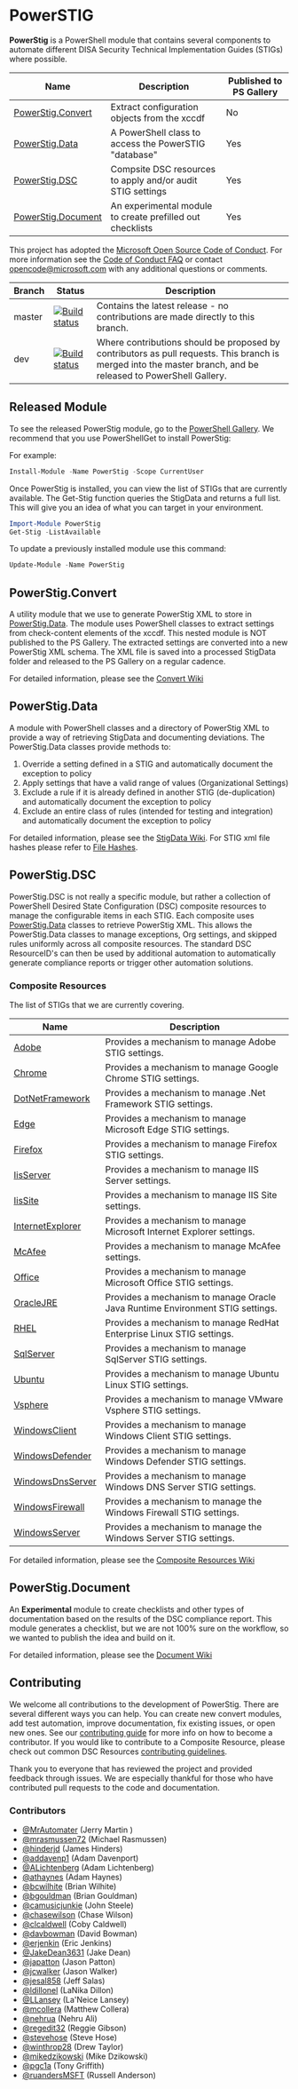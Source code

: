# PowerSTIG

**PowerStig** is a PowerShell module that contains several components to automate different DISA Security Technical Implementation Guides (STIGs) where possible.

| Name | Description | Published to PS Gallery|
| ---- | ---- | --- |
|[PowerStig.Convert](#powerstigconvert) | Extract configuration objects from the xccdf | No
|[PowerStig.Data](#powerstigdata) | A PowerShell class to access the PowerSTIG "database" | Yes
|[PowerStig.DSC](#powerstigdsc) | Compsite DSC resources to apply and/or audit STIG settings | Yes
|[PowerStig.Document](#powerstigdocument) | An experimental module to create prefilled out checklists | Yes

This project has adopted the [Microsoft Open Source Code of Conduct](
  https://opensource.microsoft.com/codeofconduct/).
For more information see the [Code of Conduct FAQ](
  https://opensource.microsoft.com/codeofconduct/faq/)
or contact [opencode@microsoft.com](mailto:opencode@microsoft.com) with any additional questions
or comments.

| Branch | Status | Description |
| ---- | ---- | --- |
| master | [![Build status](https://ci.appveyor.com/api/projects/status/9iuhve75mrjdxokb/branch/master?svg=true)](https://ci.appveyor.com/api/projects/status/9iuhve75mrjdxokb/branch/master?svg=true) | Contains the latest release - no contributions are made directly to this branch. |
| dev | [![Build status](https://ci.appveyor.com/api/projects/status/9iuhve75mrjdxokb/branch/dev?svg=true)](https://ci.appveyor.com/api/projects/status/9iuhve75mrjdxokb/branch/dev?svg=true) | Where contributions should be proposed by contributors as pull requests. This branch is merged into the master branch, and be released to PowerShell Gallery. |

## Released Module

To see the released PowerStig module, go to the [PowerShell Gallery](https://www.powershellgallery.com/packages/PowerSTIG). We recommend that you use PowerShellGet to install PowerStig:

For example:

```powershell
Install-Module -Name PowerStig -Scope CurrentUser
```

Once PowerStig is installed, you can view the list of STIGs that are currently available.
The Get-Stig function queries the StigData and returns a full list.
This will give you an idea of what you can target in your environment.

```powershell
Import-Module PowerStig
Get-Stig -ListAvailable
```

To update a previously installed module use this command:

```powershell
Update-Module -Name PowerStig
```

## PowerStig.Convert

A utility module that we use to generate PowerStig XML to store in [PowerStig.Data](#powerstigdata).
The module uses PowerShell classes to extract settings from check-content elements of the xccdf.
This nested module is NOT published to the PS Gallery.
The extracted settings are converted into a new PowerStig XML schema.
The XML file is saved into a processed StigData folder and released to the PS Gallery on a regular cadence.

For detailed information, please see the [Convert Wiki](https://github.com/Microsoft/PowerStig/wiki/Convert)

## PowerStig.Data

A module with PowerShell classes and a directory of PowerStig XML to provide a way of retrieving StigData and documenting deviations.
The PowerStig.Data classes provide methods to:

1. Override a setting defined in a STIG and automatically document the exception to policy
1. Apply settings that have a valid range of values (Organizational Settings)
1. Exclude a rule if it is already defined in another STIG (de-duplication) and automatically document the exception to policy
1. Exclude an entire class of rules (intended for testing and integration) and automatically document the exception to policy

For detailed information, please see the [StigData Wiki](https://github.com/Microsoft/PowerStig/wiki/Stig). For STIG xml file hashes please refer to [File Hashes](https://github.com/Microsoft/PowerStig/blob/dev/FILEHASH.md).

## PowerStig.DSC

PowerStig.DSC is not really a specific module, but rather a collection of PowerShell Desired State Configuration (DSC) composite resources to manage the configurable items in each STIG.
Each composite uses [PowerStig.Data](#powerstigdata) classes to retrieve PowerStig XML.
This allows the PowerStig.Data classes to manage exceptions, Org settings, and skipped rules uniformly across all composite resources. The standard DSC ResourceID's can then be used by additional automation to automatically generate compliance reports or trigger other automation solutions.

### Composite Resources

The list of STIGs that we are currently covering.

|Name|Description|
| ---- | --- |
|[Adobe](https://github.com/Microsoft/PowerStig/wiki/Adobe)| Provides a mechanism to manage Adobe STIG settings.|
|[Chrome](https://github.com/Microsoft/PowerStig/wiki/Chrome)| Provides a mechanism to manage Google Chrome STIG settings.|
|[DotNetFramework](https://github.com/Microsoft/PowerStig/wiki/DotNetFramework) | Provides a mechanism to manage .Net Framework STIG settings. |
|[Edge](https://github.com/Microsoft/PowerStig/wiki/Edge) | Provides a mechanism to manage Microsoft Edge STIG settings. |
|[Firefox](https://github.com/Microsoft/PowerStig/wiki/Firefox) | Provides a mechanism to manage Firefox STIG settings. |
|[IisServer](https://github.com/Microsoft/PowerStig/wiki/IisServer) | Provides a mechanism to manage IIS Server settings. |
|[IisSite](https://github.com/Microsoft/PowerStig/wiki/IisSite) | Provides a mechanism to manage IIS Site settings. |
|[InternetExplorer](https://github.com/Microsoft/PowerStig/wiki/InternetExplorer) | Provides a mechanism to manage Microsoft Internet Explorer settings. |
|[McAfee](https://github.com/Microsoft/PowerStig/wiki/McAfee) | Provides a mechanism to manage McAfee settings. |
|[Office](https://github.com/Microsoft/PowerStig/wiki/Office) | Provides a mechanism to manage Microsoft Office STIG settings. |
|[OracleJRE](https://github.com/Microsoft/PowerStig/wiki/OracleJRE) | Provides a mechanism to manage Oracle Java Runtime Environment STIG settings. |
|[RHEL](https://github.com/Microsoft/PowerStig/wiki/RHEL) | Provides a mechanism to manage RedHat Enterprise Linux STIG settings. |
|[SqlServer](https://github.com/Microsoft/PowerStig/wiki/SqlServer) | Provides a mechanism to manage SqlServer STIG settings. |
|[Ubuntu](https://github.com/Microsoft/PowerStig/wiki/Ubuntu) | Provides a mechanism to manage Ubuntu Linux STIG settings. |
|[Vsphere](https://github.com/Microsoft/PowerStig/wiki/Vsphere) | Provides a mechanism to manage VMware Vsphere STIG settings. |
|[WindowsClient](https://github.com/Microsoft/PowerStig/wiki/WindowsClient) | Provides a mechanism to manage Windows Client STIG settings. |
|[WindowsDefender](https://github.com/Microsoft/PowerStig/wiki/WindowsDefender) | Provides a mechanism to manage Windows Defender STIG settings. |
|[WindowsDnsServer](https://github.com/Microsoft/PowerStig/wiki/WindowsDnsServer) | Provides a mechanism to manage Windows DNS Server STIG settings. |
|[WindowsFirewall](https://github.com/Microsoft/PowerStig/wiki/WindowsFirewall) | Provides a mechanism to manage the Windows Firewall STIG settings. |
|[WindowsServer](https://github.com/Microsoft/PowerStig/wiki/WindowsServer) | Provides a mechanism to manage the Windows Server STIG settings. |

For detailed information, please see the [Composite Resources Wiki](https://github.com/Microsoft/PowerStig/wiki/CompositeResources)

## PowerStig.Document

An **Experimental** module to create checklists and other types of documentation based on the results of the DSC compliance report.
This module generates a checklist, but we are not 100% sure on the workflow, so we wanted to publish the idea and build on it.

For detailed information, please see the [Document Wiki](https://github.com/Microsoft/PowerStig/wiki/Document)

## Contributing

We welcome all contributions to the development of PowerStig.
There are several different ways you can help.
You can create new convert modules, add test automation, improve documentation, fix existing issues, or open new ones.
See our [contributing guide](README.CONTRIBUTING.md) for more info on how to become a contributor.
If you would like to contribute to a Composite Resource, please check out common DSC Resources [contributing guidelines](https://github.com/PowerShell/DscResources/blob/master/CONTRIBUTING.md).

Thank you to everyone that has reviewed the project and provided feedback through issues.
We are especially thankful for those who have contributed pull requests to the code and documentation.

### Contributors

* [@MrAutomater](https://github.com/MrAutomater) (Jerry Martin )
* [@mrasmussen72](https://github.com/mrasmussen72) (Michael Rasmussen)
* [@hinderjd](https://github.com/hinderjd) (James Hinders)
* [@addavenp1](https://github.com/addavenp1) (Adam Davenport)
* [@ALichtenberg](https://github.com/ALichtenberg) (Adam Lichtenberg)
* [@athaynes](https://github.com/athaynes) (Adam Haynes)
* [@bcwilhite](https://github.com/bcwilhite) (Brian Wilhite)
* [@bgouldman](https://github.com/bgouldman) (Brian Gouldman)
* [@camusicjunkie](https://github.com/camusicjunkie) (John Steele)
* [@chasewilson](https://github.com/chasewilson) (Chase Wilson)
* [@clcaldwell](https://github.com/clcaldwell) (Coby Caldwell)
* [@davbowman](https://github.com/davbowman) (David Bowman)
* [@erjenkin](https://github.com/erjenkin) (Eric Jenkins)
* [@JakeDean3631](https://github.com/JakeDean3631) (Jake Dean)
* [@japatton](https://github.com/japatton) (Jason Patton)
* [@jcwalker](https://github.com/jcwalker) (Jason Walker)
* [@jesal858](https://github.com/jesal858) (Jeff Salas)
* [@ldillonel](https://github.com/ldillonel) (LaNika Dillon)
* [@LLansey](https://github.com/LLansey) (La'Neice Lansey)
* [@mcollera](https://github.com/mcollera) (Matthew Collera)
* [@nehrua](https://github.com/nehrua) (Nehru Ali)
* [@regedit32](https://github.com/regedit32) (Reggie Gibson)
* [@stevehose](https://github.com/stevehose) (Steve Hose)
* [@winthrop28](https://github.com/winthrop28) (Drew Taylor)
* [@mikedzikowski](https://github.com/mikedzikowski) (Mike Dzikowski)
* [@pgc1a](https://github.com/pgc1a) (Tony Griffith)
* [@ruandersMSFT](https://github.com/ruandersMSFT) (Russell Anderson)
